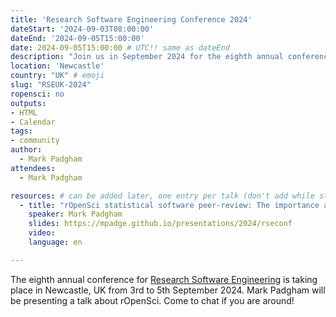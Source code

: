 ```yaml
---
title: 'Research Software Engineering Conference 2024'
dateStart: '2024-09-03T08:00:00'
dateEnd: '2024-09-05T15:00:00'
date: 2024-09-05T15:00:00 # UTC!! same as dateEnd
description: "Join us in September 2024 for the eighth annual conference for Research Software Engineering"
location: 'Newcastle'
country: "UK" # emoji
slug: "RSEUK-2024"
ropensci: no
outputs: 
- HTML
- Calendar 
tags: 
- community
author:
  - Mark Padgham
attendees:
  - Mark Padgham

resources: # can be added later, one entry per talk (don't add while still empty, add once there are resources)
  - title: "rOpenSci statistical software peer-review: The importance and challenge of community engagement"
    speaker: Mark Padgham
    slides: https://mpadge.github.io/presentations/2024/rseconf
    video:
    language: en

---
```


The eighth annual conference for [Research Software Engineering](https://rsecon24.society-rse.org/programme/schedule/) is taking place in Newcastle, UK from 3rd to 5th September 2024. Mark Padgham will be presenting a talk about rOpenSci. Come to chat if you are around!
